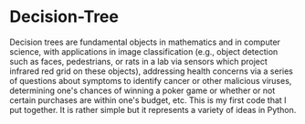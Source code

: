 Decision-Tree
=============

Decision trees are fundamental objects in mathematics and in computer science, with applications in image classification (e.g., object detection such as faces, pedestrians, or rats in a lab via sensors which project infrared red grid on these objects), addressing health concerns via a series of questions about symptoms to identify cancer or other malicious viruses, determining one's chances of winning a poker game or whether or not certain purchases are within one's budget, etc. This is my first code that I put together. It is rather simple but it represents a variety of ideas in Python.
